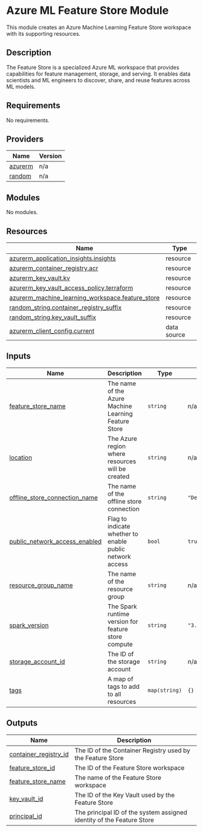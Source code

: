 # Azure ML Feature Store Module

This module creates an Azure Machine Learning Feature Store workspace with its supporting resources.

## Description

The Feature Store is a specialized Azure ML workspace that provides capabilities for feature management, storage, and serving. It enables data scientists and ML engineers to discover, share, and reuse features across ML models.
<!-- BEGINNING OF PRE-COMMIT-TERRAFORM DOCS HOOK -->
## Requirements

No requirements.

## Providers

| Name | Version |
|------|---------|
| <a name="provider_azurerm"></a> [azurerm](#provider\_azurerm) | n/a |
| <a name="provider_random"></a> [random](#provider\_random) | n/a |

## Modules

No modules.

## Resources

| Name | Type |
|------|------|
| [azurerm_application_insights.insights](https://registry.terraform.io/providers/hashicorp/azurerm/latest/docs/resources/application_insights) | resource |
| [azurerm_container_registry.acr](https://registry.terraform.io/providers/hashicorp/azurerm/latest/docs/resources/container_registry) | resource |
| [azurerm_key_vault.kv](https://registry.terraform.io/providers/hashicorp/azurerm/latest/docs/resources/key_vault) | resource |
| [azurerm_key_vault_access_policy.terraform](https://registry.terraform.io/providers/hashicorp/azurerm/latest/docs/resources/key_vault_access_policy) | resource |
| [azurerm_machine_learning_workspace.feature_store](https://registry.terraform.io/providers/hashicorp/azurerm/latest/docs/resources/machine_learning_workspace) | resource |
| [random_string.container_registry_suffix](https://registry.terraform.io/providers/hashicorp/random/latest/docs/resources/string) | resource |
| [random_string.key_vault_suffix](https://registry.terraform.io/providers/hashicorp/random/latest/docs/resources/string) | resource |
| [azurerm_client_config.current](https://registry.terraform.io/providers/hashicorp/azurerm/latest/docs/data-sources/client_config) | data source |

## Inputs

| Name | Description | Type | Default | Required |
|------|-------------|------|---------|:--------:|
| <a name="input_feature_store_name"></a> [feature\_store\_name](#input\_feature\_store\_name) | The name of the Azure Machine Learning Feature Store | `string` | n/a | yes |
| <a name="input_location"></a> [location](#input\_location) | The Azure region where resources will be created | `string` | n/a | yes |
| <a name="input_offline_store_connection_name"></a> [offline\_store\_connection\_name](#input\_offline\_store\_connection\_name) | The name of the offline store connection | `string` | `"DefaultOfflineStoreConnection"` | no |
| <a name="input_public_network_access_enabled"></a> [public\_network\_access\_enabled](#input\_public\_network\_access\_enabled) | Flag to indicate whether to enable public network access | `bool` | `true` | no |
| <a name="input_resource_group_name"></a> [resource\_group\_name](#input\_resource\_group\_name) | The name of the resource group | `string` | n/a | yes |
| <a name="input_spark_version"></a> [spark\_version](#input\_spark\_version) | The Spark runtime version for feature store compute | `string` | `"3.3"` | no |
| <a name="input_storage_account_id"></a> [storage\_account\_id](#input\_storage\_account\_id) | The ID of the storage account | `string` | n/a | yes |
| <a name="input_tags"></a> [tags](#input\_tags) | A map of tags to add to all resources | `map(string)` | `{}` | no |

## Outputs

| Name | Description |
|------|-------------|
| <a name="output_container_registry_id"></a> [container\_registry\_id](#output\_container\_registry\_id) | The ID of the Container Registry used by the Feature Store |
| <a name="output_feature_store_id"></a> [feature\_store\_id](#output\_feature\_store\_id) | The ID of the Feature Store workspace |
| <a name="output_feature_store_name"></a> [feature\_store\_name](#output\_feature\_store\_name) | The name of the Feature Store workspace |
| <a name="output_key_vault_id"></a> [key\_vault\_id](#output\_key\_vault\_id) | The ID of the Key Vault used by the Feature Store |
| <a name="output_principal_id"></a> [principal\_id](#output\_principal\_id) | The principal ID of the system assigned identity of the Feature Store |
<!-- END OF PRE-COMMIT-TERRAFORM DOCS HOOK -->
